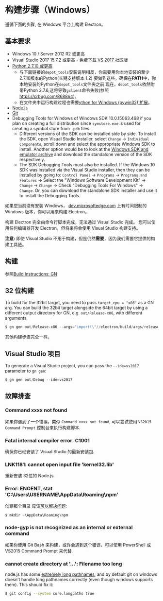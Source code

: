 # 构建步骤（Windows）

遵循下面的步骤, 在 Windows 平台上构建 Electron。

## 基本要求

* Windows 10 / Server 2012 R2 或更高
* Visual Studio 2017 15.7.2 或更高 - [免费下载 VS 2017 社区版](https://www.visualstudio.com/vs/)
* [Python 2.7.10 或更高](http://www.python.org/download/releases/2.7/) 
  * 与下面链接的`depot_tools`安装说明相反，你需要用你本地安装的至少2.7.10版本的Python(长期支持版本 1.2) 要做到这些，确保在**PATH**中，你本地安装的Python在`depot_tools`文件夹之前 现在，`depot_tools`依然附带Python 2.7.6,这将导致`gclient`命令失败(参照 https://crbug.com/868864)。
  * 在文件夹中运行构建过程也需要[ython for Windows (pywin32) 扩展](https://pypi.org/project/pywin32/#files)。
* [Node.js](https://nodejs.org/download/)
* [Git](http://git-scm.com)
* Debugging Tools for Windows of Windows SDK 10.0.15063.468 if you plan on creating a full distribution since `symstore.exe` is used for creating a symbol store from `.pdb` files. 
  * Different versions of the SDK can be installed side by side. To install the SDK, open Visual Studio Installer, select `Change` → `Individual Components`, scroll down and select the appropriate Windows SDK to install. Another option would be to look at the [Windows SDK and emulator archive](https://developer.microsoft.com/en-us/windows/downloads/sdk-archive) and download the standalone version of the SDK respectively.
  * The SDK Debugging Tools must also be installed. If the Windows 10 SDK was installed via the Visual Studio installer, then they can be installed by going to: `Control Panel` → `Programs` → `Programs and Features` → Select the "Windows Software Development Kit" → `Change` → `Change` → Check "Debugging Tools For Windows" → `Change`. Or, you can download the standalone SDK installer and use it to install the Debugging Tools.

如果您当前没有安装 Windows， [dev.microsoftedge.com](https://developer.microsoft.com/en-us/microsoft-edge/tools/vms/) 上有时间限制的 Windows 版本，你可以用来构建 Electron。

构建 Electron 完全由命令行脚本完成，无法通过 Visual Studio 完成。 您可以使用任何编辑器开发 Electron，但将来将会使用 Visual Studio 构建支持。

**注意:** 即使 Visual Studio 不用于构建，但是仍然**需要**，因为我们需要它提供的构建工具链。

## 构建

参照[Build Instructions: GN](build-instructions-gn.md)

## 32 位构建

To build for the 32bit target, you need to pass `target_cpu = "x86"` as a GN arg. You can build the 32bit target alongside the 64bit target by using a different output directory for GN, e.g. `out/Release-x86`, with different arguments.

```powershell
$ gn gen out/Release-x86 --args="import(\"//electron/build/args/release.gn\") target_cpu=\"x86\""
```

其他构建步骤完全一样。

## Visual Studio 项目

To generate a Visual Studio project, you can pass the `--ide=vs2017` parameter to `gn gen`:

```powershell
$ gn gen out/Debug --ide=vs2017
```

## 故障排查

### Command xxxx not found

如果你遇到了一个错误，类似 `Command xxxx not found`, 可以尝试使用 `VS2015 Command Prompt` 控制台来执行构建脚本.

### Fatal internal compiler error: C1001

确保你已经安装了 Visual Studio 的最新安装包.

### LNK1181: cannot open input file 'kernel32.lib'

重新安装 32位的 Node.js.

### Error: ENOENT, stat 'C:\Users\USERNAME\AppData\Roaming\npm'

创建那个目录 [应该可以解决问题](https://stackoverflow.com/a/25095327/102704):

```powershell
$ mkdir ~\AppData\Roaming\npm
```

### node-gyp is not recognized as an internal or external command

如果你使用 Git Bash 来构建，或许会遇到这个错误，可以使用 PowerShell 或 VS2015 Command Prompt 来代替.

### cannot create directory at '...': Filename too long

node.js has some [extremely long pathnames](https://github.com/electron/node/tree/electron/deps/npm/node_modules/libnpx/node_modules/yargs/node_modules/read-pkg-up/node_modules/read-pkg/node_modules/load-json-file/node_modules/parse-json/node_modules/error-ex/node_modules/is-arrayish), and by default git on windows doesn't handle long pathnames correctly (even though windows supports them). This should fix it:

```sh
$ git config --system core.longpaths true
```